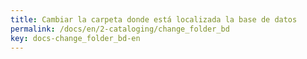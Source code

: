 ```yaml
---
title: Cambiar la carpeta donde está localizada la base de datos
permalink: /docs/en/2-cataloging/change_folder_bd
key: docs-change_folder_bd-en
---
```

